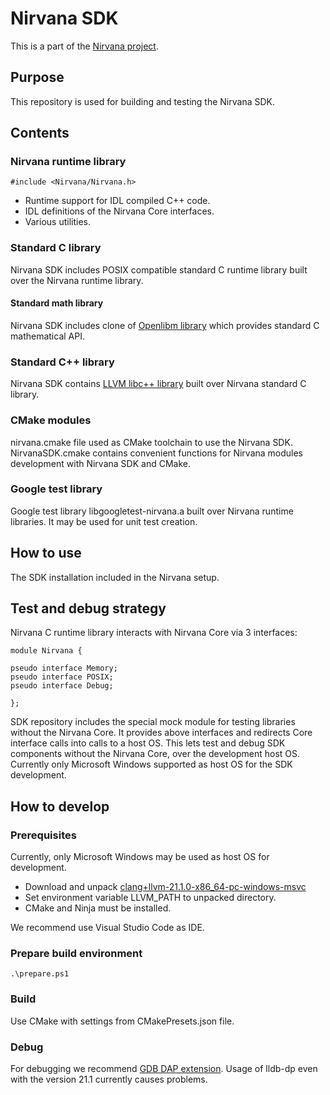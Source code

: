 # Nirvana SDK

This is a part of the [Nirvana project](https://github.com/nirvanaos/home).

## Purpose

This repository is used for building and testing the Nirvana SDK.

## Contents

### Nirvana runtime library

```
#include <Nirvana/Nirvana.h>
```

- Runtime support for IDL compiled C++ code.
- IDL definitions of the Nirvana Core interfaces.
- Various utilities.

### Standard C library

Nirvana SDK includes POSIX compatible standard C runtime library built over the Nirvana runtime library.

#### Standard math library

Nirvana SDK includes clone of [Openlibm library](https://github.com/JuliaMath/openlibm) which provides standard C mathematical API.

### Standard C++ library

Nirvana SDK contains [LLVM libc++ library](https://libcxx.llvm.org/) built over Nirvana standard C library.

### CMake modules

nirvana.cmake file used as CMake toolchain to use the Nirvana SDK.
NirvanaSDK.cmake contains convenient functions for Nirvana modules development with Nirvana SDK and CMake.

### Google test library

Google test library libgoogletest-nirvana.a built over Nirvana runtime libraries.
It may be used for unit test creation.

## How to use

The SDK installation included in the Nirvana setup.

## Test and debug strategy

Nirvana C runtime library interacts with Nirvana Core via 3 interfaces:

```
module Nirvana {

pseudo interface Memory;
pseudo interface POSIX;
pseudo interface Debug;

};
```

SDK repository includes the special mock module for testing libraries without the Nirvana Core.
It provides above interfaces and redirects Core interface calls into calls to a host OS.
This lets test and debug SDK components without the Nirvana Core, over the development host OS.
Currently only Microsoft Windows supported as host OS for the SDK development.

## How to develop

### Prerequisites

Currently, only Microsoft Windows may be used as host OS for development.

- Download and unpack [clang+llvm-21.1.0-x86_64-pc-windows-msvc](https://github.com/llvm/llvm-project/releases/download/llvmorg-21.1.0/clang+llvm-21.1.0-x86_64-pc-windows-msvc.tar.xz)
- Set environment variable LLVM_PATH to unpacked directory.
- CMake and Ninja must be installed.

We recommend use Visual Studio Code as IDE.

### Prepare build environment

```
.\prepare.ps1
```

### Build

Use CMake with settings from CMakePresets.json file.

### Debug

For debugging we recommend [GDB DAP extension](https://marketplace.visualstudio.com/items?itemName=OlegTolmatcev.gdb-dap).
Usage of lldb-dp even with the version 21.1 currently causes problems.
